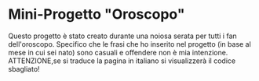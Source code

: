 #   Mini-Progetto "Oroscopo"
Questo progetto è stato creato durante una noiosa serata per tutti i fan dell'oroscopo. Specifico che le frasi che ho inserito nel progetto (in base al mese in cui sei nato) sono casuali e offendere non è mia intenzione.
ATTENZIONE,se si traduce la pagina in italiano si visualizzerà il codice sbagliato!
